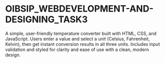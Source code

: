 # OIBSIP_WEBDEVELOPMENT-AND-DESIGNING_TASK3
A simple, user-friendly temperature converter built with HTML, CSS, and JavaScript. Users enter a value and select a unit (Celsius, Fahrenheit, Kelvin), then get instant conversion results in all three units. Includes input validation and styled for clarity and ease of use with a clean, modern design.
